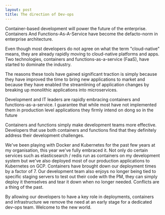 ```yaml
---
layout: post
title: The direction of Dev-ops
---
```


Container-based development will power the future of the enterprise.  Containers And Functions-As-A-Service have become the defacto-norm in enterprise architecture.

Even though most developers do not agree on what the term "cloud-native" means, they are already rapidly moving to cloud-native platforms and apps.   Two technologies, containers and functions-as-a-service (FaaS), have started to dominate the industry.

The reasons these tools have gained significant traction is simply because they have improved the time to bring new applications to market and because they have enabled the streamlining of application changes by breaking up monolithic applications into microservices.

Development and IT leaders are rapidly embracing containers and functions-as-a-service.  I guarantee that while most have not implemented them in production level applications they firmly intend on dong so in the future

Containers and functions simply make development teams more effective. Developers that use both containers and functions find that they definitely address their development challenges.

We've been playing with Docker and Kubernetes for the past few years at my organisation, this year we've fully embraced it.  Not only do certain services such as elasticsearch / redis run as containers on my development system but we've also deployed most of our production applications to Kubernetes on GCP.  Containers have brought down our deployment times by a factor of 7.  Our development team also enjoys no longer being tied to specific staging servers to test out their code with the PM, they can simply deploy it themselves and tear it down when no longer needed.  Conflicts are a thing of the past.

By allowing our developers to have a key role in deployments, containers and infrastructure we remove the need at an early stage for a dedicated dev-ops team.  Welcome to the new world. 

[Ninety-eight percent of respondents see value in using containers or functions for cloud development]: https://cloudplatformonline.com/rs/248-TPC-286/images/Google_PaaS_TLP_Final_us.pdf